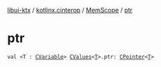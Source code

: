 [libui-ktx](../../index.md) / [kotlinx.cinterop](../index.md) / [MemScope](index.md) / [ptr](./ptr.md)

# ptr

`val <T : `[`CVariable`](../-c-variable/index.md)`> `[`CValues`](../-c-values/index.md)`<`[`T`](ptr.md#T)`>.ptr: `[`CPointer`](../-c-pointer/index.md)`<`[`T`](ptr.md#T)`>`